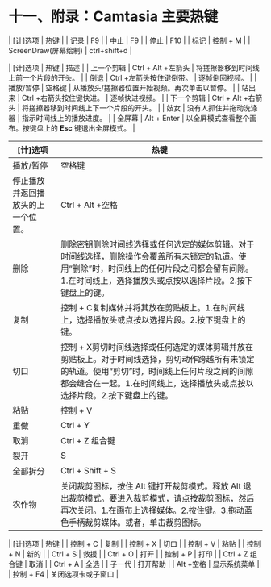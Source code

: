 # 十一、附录：Camtasia 主要热键

| [计]选项 | 热键 |
| 记录 | F9 |
| 中止 | F9 |
| 停止 | F10 |
| 标记 | 控制 + M |
| ScreenDraw(屏幕绘制) | ctrl+shift+d |

| [计]选项 | 热键 | 描述 |
| 上一个剪辑 | Ctrl + Alt +左箭头 | 将搓擦器移到时间线上前一个片段的开头。 |
| 倒退 | Ctrl +左箭头按住键倒带。 | 逐帧倒回视频。 |
| 播放/暂停 | 空格键 | 从播放头/搓擦器位置开始视频。再次单击以暂停。 |
| 站出来 | Ctrl +右箭头按住键快进。 | 逐帧快进视频。 |
| 下一个剪辑 | Ctrl + Alt +右箭头 | 将搓擦器移到时间线上下一个片段的开头。 |
| 妓女 | 没有人抓住并拖动洗涤器 | 指示时间线上的播放进度。 |
| 全屏幕 | Alt + Enter | 以全屏模式查看整个画布。按键盘上的 **Esc** 键退出全屏模式。 |

| [计]选项 | 热键 |
| --- | --- |
| 播放/暂停 | 空格键 |
| 停止播放并返回播放头的上一个位置。 | Ctrl + Alt +空格 |
| 删除 | 删除密钥删除时间线选择或任何选定的媒体剪辑。对于时间线选择，删除操作会覆盖所有未锁定的轨道。使用“删除”时，时间线上的任何片段之间都会留有间隙。1.在时间线上，选择播放头或点按以选择片段。2.按下键盘上的<delete>键。</delete> |
| 复制 | 控制 + C复制媒体并将其放在剪贴板上。1.在时间线上，选择播放头或点按以选择片段。2.按下键盘上的<ctrl c="">键。</ctrl> |
| 切口 | 控制 + X剪切时间线选择或任何选定的媒体剪辑并放在剪贴板上。对于时间线选择，剪切动作跨越所有未锁定的轨道。使用“剪切”时，时间线上任何片段之间的间隙都会缝合在一起。1.在时间线上，选择播放头或点按以选择片段。2.按下键盘上的<ctrl x="">键。</ctrl> |
| 粘贴 | 控制 + V |
| 重做 | Ctrl + Y |
| 取消 | Ctrl + Z 组合键 |
| 裂开 | S |
| 全部拆分 | Ctrl + Shift + S |
| 农作物 | 关闭裁剪图标，按住 Alt 键打开裁剪模式。释放 Alt 退出裁剪模式。要进入裁剪模式，请点按裁剪图标，然后再次关闭。1.在画布上选择媒体。2.按住<alt>键。</alt>3.拖动蓝色手柄裁剪媒体。或者，单击裁剪图标。 |

| [计]选项 | 热键 |
| 控制 + C | 复制 |
| 控制 + X | 切口 |
| 控制 + V | 粘贴 |
| 控制 + N | 新的 |
| Ctrl + S | 救援 |
| Ctrl + O | 打开 |
| 控制 + P | 打印 |
| Ctrl + Z 组合键 | 取消 |
| Ctrl + A | 全选 |
| 子一代 | 打开帮助 |
| Alt +空格 | 显示系统菜单 |
| 控制 + F4 | 关闭选项卡或子窗口 |